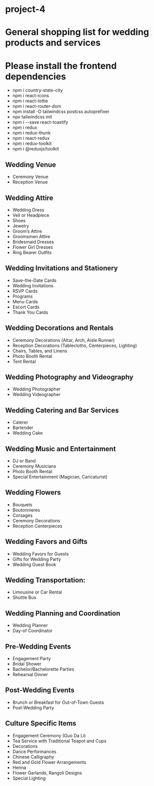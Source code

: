 # project-4

# General shopping list for wedding products and services

# Please install the frontend dependencies
- npm i country-state-city 
- npm i react-icons
- npm i react-lottie
- npm i react-router-dom
- npm install -D tailwindcss postcss autoprefixer
- npx tailwindcss init
- npm i --save react-toastify
- npm i redux
- npm i redux-thunk
- npm i react-redux
- npm i redux-toolkit
- npm i @reduxjs/toolkit


## Wedding Venue
- Ceremony Venue
- Reception Venue

## Wedding Attire
- Wedding Dress
- Veil or Headpiece
- Shoes
- Jewelry
- Groom’s Attire
- Groomsmen Attire
- Bridesmaid Dresses
- Flower Girl Dresses
- Ring Bearer Outfits

## Wedding Invitations and Stationery
- Save-the-Date Cards
- Wedding Invitations
- RSVP Cards
- Programs
- Menu Cards
- Escort Cards
- Thank You Cards

## Wedding Decorations and Rentals
- Ceremony Decorations (Altar, Arch, Aisle Runner)
- Reception Decorations (Tablecloths, Centerpieces, Lighting)
- Chairs, Tables, and Linens
- Photo Booth Rental
- Tent Rental

## Wedding Photography and Videography
- Wedding Photographer
- Wedding Videographer

## Wedding Catering and Bar Services
- Caterer
- Bartender
- Wedding Cake

## Wedding Music and Entertainment
- DJ or Band
- Ceremony Musicians
- Photo Booth Rental
- Special Entertainment (Magician, Caricaturist)

## Wedding Flowers
- Bouquets
- Boutonnieres
- Corsages
- Ceremony Decorations
- Reception Centerpieces

## Wedding Favors and Gifts
- Wedding Favors for Guests
- Gifts for Wedding Party
- Wedding Guest Book

## Wedding Transportation:
- Limousine or Car Rental
- Shuttle Bus

## Wedding Planning and Coordination
- Wedding Planner
- Day-of Coordinator

## Pre-Wedding Events
- Engagement Party
- Bridal Shower
- Bachelor/Bachelorette Parties
- Rehearsal Dinner

## Post-Wedding Events
- Brunch or Breakfast for Out-of-Town Guests
- Post-Wedding Party

## Culture Specific Items
- Engagement Ceremony (Guo Da Li)
- Tea Service with Traditional Teapot and Cups
- Decorations
- Dance Performances
- Chinese Calligraphy
- Red and Gold Flower Arrangements
- Henna
- Flower Garlands, Rangoli Designs
- Special Lighting
